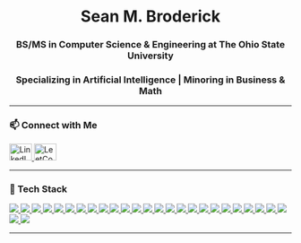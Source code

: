 <h1 align="center">Sean M. Broderick</h1>
<h3 align="center">BS/MS in Computer Science & Engineering at The Ohio State University</h3>
<h3 align="center">Specializing in Artificial Intelligence | Minoring in Business & Math</h3>

---

### 📫 Connect with Me

<p align="left">
  <a href="https://linkedin.com/in/seanbroderick67" target="_blank">
    <img src="https://raw.githubusercontent.com/rahuldkjain/github-profile-readme-generator/master/src/images/icons/Social/linked-in-alt.svg" alt="LinkedIn" height="30" width="40" />
  </a>
  <a href="https://www.leetcode.com/samiam16" target="_blank">
    <img src="https://raw.githubusercontent.com/rahuldkjain/github-profile-readme-generator/master/src/images/icons/Social/leet-code.svg" alt="LeetCode" height="30" width="40" />
  </a>
</p>

---

### 💼 Tech Stack

<p align="left">
  <!-- Programming Languages -->
  <a href="https://www.python.org/" target="_blank">
    <img src="https://img.shields.io/badge/-Python-3776AB?style=for-the-badge&logo=python&logoColor=white"/>
  </a>
  <a href="https://www.rust-lang.org/" target="_blank">
    <img src="https://img.shields.io/badge/-Rust-000000?style=for-the-badge&logo=rust&logoColor=white"/>
  </a>
  <a href="https://www.java.com/" target="_blank">
    <img src="https://img.shields.io/badge/-Java-007396?style=for-the-badge&logo=java&logoColor=white"/>
  </a>
  <a href="https://www.cprogramming.com/" target="_blank">
    <img src="https://img.shields.io/badge/-C-00599C?style=for-the-badge&logo=c&logoColor=white"/>
  </a>
  <a href="https://isocpp.org/" target="_blank">
    <img src="https://img.shields.io/badge/-C++-00599C?style=for-the-badge&logo=cplusplus&logoColor=white"/>
  </a>
  <a href="https://www.gnu.org/software/bash/" target="_blank">
    <img src="https://img.shields.io/badge/-Bash-4EAA25?style=for-the-badge&logo=gnubash&logoColor=white"/>
  </a>

  <!-- AI / ML / Data -->
  <a href="https://pytorch.org/" target="_blank">
    <img src="https://img.shields.io/badge/-PyTorch-EE4C2C?style=for-the-badge&logo=pytorch&logoColor=white"/>
  </a>
  <a href="https://www.tensorflow.org/" target="_blank">
    <img src="https://img.shields.io/badge/-TensorFlow-FF6F00?style=for-the-badge&logo=tensorflow&logoColor=white"/>
  </a>
  <a href="https://scikit-learn.org/" target="_blank">
    <img src="https://img.shields.io/badge/-Scikit_Learn-F7931E?style=for-the-badge&logo=scikit-learn&logoColor=white"/>
  </a>
  <a href="https://pandas.pydata.org/" target="_blank">
    <img src="https://img.shields.io/badge/-Pandas-150458?style=for-the-badge&logo=pandas&logoColor=white"/>
  </a>
  <a href="https://opencv.org/" target="_blank">
    <img src="https://img.shields.io/badge/-OpenCV-5C3EE8?style=for-the-badge&logo=opencv&logoColor=white"/>
  </a>

  <!-- Cloud / DevOps -->
  <a href="https://aws.amazon.com/" target="_blank">
    <img src="https://img.shields.io/badge/-AWS-232F3E?style=for-the-badge&logo=amazonaws&logoColor=white"/>
  </a>
  <a href="https://cloud.google.com/" target="_blank">
    <img src="https://img.shields.io/badge/-GCP-4285F4?style=for-the-badge&logo=googlecloud&logoColor=white"/>
  </a>
  <a href="https://azure.microsoft.com/" target="_blank">
    <img src="https://img.shields.io/badge/-Azure-0078D4?style=for-the-badge&logo=microsoftazure&logoColor=white"/>
  </a>
  <a href="https://www.docker.com/" target="_blank">
    <img src="https://img.shields.io/badge/-Docker-2496ED?style=for-the-badge&logo=docker&logoColor=white"/>
  </a>
  <a href="https://kubernetes.io/" target="_blank">
    <img src="https://img.shields.io/badge/-Kubernetes-326CE5?style=for-the-badge&logo=kubernetes&logoColor=white"/>
  </a>
  <a href="https://kafka.apache.org/" target="_blank">
    <img src="https://img.shields.io/badge/-Kafka-231F20?style=for-the-badge&logo=apachekafka&logoColor=white"/>
  </a>

  <!-- Databases -->
  <a href="https://www.mongodb.com/" target="_blank">
    <img src="https://img.shields.io/badge/-MongoDB-47A248?style=for-the-badge&logo=mongodb&logoColor=white"/>
  </a>
  <a href="https://www.postgresql.org/" target="_blank">
    <img src="https://img.shields.io/badge/-PostgreSQL-336791?style=for-the-badge&logo=postgresql&logoColor=white"/>
  </a>
  <a href="https://www.mysql.com/" target="_blank">
    <img src="https://img.shields.io/badge/-MySQL-4479A1?style=for-the-badge&logo=mysql&logoColor=white"/>
  </a>
  <a href="https://www.sqlite.org/" target="_blank">
    <img src="https://img.shields.io/badge/-SQLite-003B57?style=for-the-badge&logo=sqlite&logoColor=white"/>
  </a>

  <!-- Tools / OS / Frameworks -->
  <a href="https://git-scm.com/" target="_blank">
    <img src="https://img.shields.io/badge/-Git-F05032?style=for-the-badge&logo=git&logoColor=white"/>
  </a>
  <a href="https://www.linux.org/" target="_blank">
    <img src="https://img.shields.io/badge/-Linux-FCC624?style=for-the-badge&logo=linux&logoColor=black"/>
  </a>
  <a href="https://www.mathworks.com/products/matlab.html" target="_blank">
    <img src="https://img.shields.io/badge/-MATLAB-0076A8?style=for-the-badge&logo=mathworks&logoColor=white"/>
  </a>
  <a href="https://tailwindcss.com/" target="_blank">
    <img src="https://img.shields.io/badge/-Tailwind_CSS-38B2AC?style=for-the-badge&logo=tailwindcss&logoColor=white"/>
  </a>

  <!-- Game Engines / Visualization -->
  <a href="https://unity.com/" target="_blank">
    <img src="https://img.shields.io/badge/-Unity-000000?style=for-the-badge&logo=unity&logoColor=white"/>
  </a>
  <a href="https://www.unrealengine.com/" target="_blank">
    <img src="https://img.shields.io/badge/-Unreal_Engine-313131?style=for-the-badge&logo=unrealengine&logoColor=white"/>
  </a>
</p>




---
